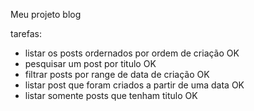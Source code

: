 Meu projeto blog


tarefas:

- listar os posts ordernados por ordem de criação 	OK
- pesquisar um post por titulo 			OK
- filtrar posts por range de data de criação 		OK
- listar post que foram criados a partir de uma data  OK
- listar somente posts que tenham titulo 		OK


